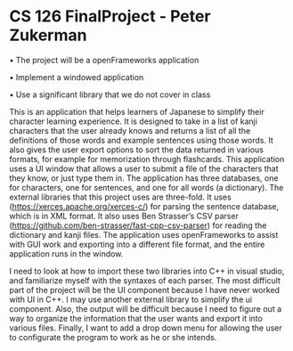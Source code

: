 # CS 126 FinalProject - Peter Zukerman
• The project will be a openFrameworks application 

• Implement a windowed application 

• Use a significant library that we do not cover in class

This is an application that helps learners of Japanese to simplify their character learning experience. It is designed to take in a list of kanji characters that the user already knows and returns a list of all the definitions of those words and example sentences using those words. It also gives the user export options to sort the data returned in various formats, for example for memorization through flashcards. This application uses a UI window that allows a user to submit a file of the characters that they know, or just type them in. The application has three databases, one for characters, one for sentences, and one for all words (a dictionary). The external libraries that this project uses are three-fold. It uses (https://xerces.apache.org/xerces-c/) for parsing the sentence database, which is in XML format. It also uses Ben Strasser’s CSV parser (https://github.com/ben-strasser/fast-cpp-csv-parser) for reading the dictionary and kanji files. The application uses openFrameworks to assist with GUI work and exporting into a different file format, and the entire application runs in the window. 


I need to look at how to import these two libraries into C++ in visual studio, and familiarize myself with the syntaxes of each parser. The most difficult part of the project will be the UI component because I have never worked with UI in C++. I may use another external library to simplify the ui component. Also, the output will be difficult because I need to figure out a way to organize the information that the user wants and export it into various files. Finally, I want to add a drop down menu for allowing the user to configurate the program to work as he or she intends.

